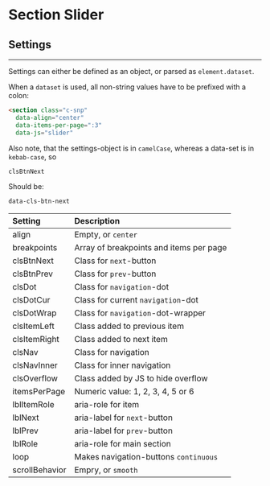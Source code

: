 # Section Slider



## Settings

---

Settings can either be defined as an object, or parsed as `element.dataset`. 

When a `dataset` is used, all non-string values have to be prefixed with a colon:

```html
<section class="c-snp"
  data-align="center"
  data-items-per-page=":3"
  data-js="slider"
```

Also note, that the settings-object is in `camelCase`, whereas a data-set is in `kebab-case`, so

```js
clsBtnNext
```

Should be:

```html
data-cls-btn-next
```

| Setting          | Description                             |
| :--------------- | :-------------------------------------- |
| align            | Empty, or `center`                      |
| breakpoints      | Array of breakpoints and items per page |
| clsBtnNext       | Class for `next`-button                 |
| clsBtnPrev       | Class for `prev`-button                 |
| clsDot           | Class for `navigation`-dot              |
| clsDotCur        | Class for current `navigation`-dot      |
| clsDotWrap       | Class for `navigation`-dot-wrapper      |
| clsItemLeft      | Class added to previous item            |
| clsItemRight     | Class added to next item                |
| clsNav           | Class for navigation                    |
| clsNavInner      | Class for inner navigation              |
| clsOverflow      | Class added by JS to hide overflow      |
| itemsPerPage     | Numeric value: 1, 2, 3, 4, 5 or 6       |
| lblItemRole      | aria-role for item                      |
| lblNext          | aria-label for `next`-button            |
| lblPrev          | aria-label for `prev`-button            |
| lblRole          | aria-role for main section              |
| loop             | Makes navigation-buttons `continuous`   |
| scrollBehavior   | Empry, or `smooth`                      |